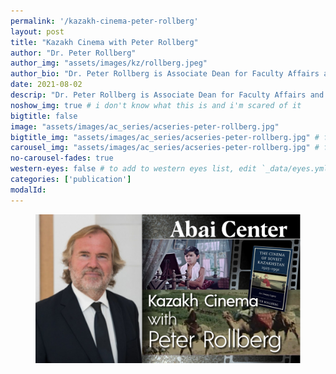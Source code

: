 ```yaml
---
permalink: '/kazakh-cinema-peter-rollberg'
layout: post
title: "Kazakh Cinema with Peter Rollberg"
author: "Dr. Peter Rollberg"
author_img: "assets/images/kz/rollberg.jpeg"
author_bio: "Dr. Peter Rollberg is Associate Dean for Faculty Affairs and Research Initiatives; Professor of Slavic Languages, Film Studies and International Affairs at George Washington University."
date: 2021-08-02
descrip: "Dr. Peter Rollberg is Associate Dean for Faculty Affairs and Research Initiatives; Professor of Slavic Languages, Film Studies and International Affairs at George Washington University." # for opengraph and carousel
noshow_img: true # i don't know what this is and i'm scared of it
bigtitle: false
image: "assets/images/ac_series/acseries-peter-rollberg.jpg"
bigtitle_img: "assets/images/ac_series/acseries-peter-rollberg.jpg" # for opengraph
carousel_img: "assets/images/ac_series/acseries-peter-rollberg.jpg" # for carousel
no-carousel-fades: true
western-eyes: false # to add to western eyes list, edit `_data/eyes.yml`
categories: ['publication']
modalId:
---
```


<div class="images-group">
  <div class="p-2">
  <a href="https://1drv.ms/v/s!AioCDw_gT_lThh-ccspmNuF_IMNk" target="_blank">
    <figure class="figure">
        <img src="assets/images/ac_series/acseries-peter-rollberg.jpg" class="figure-img img-fluid rounded" alt="Two belts kise and kalpak.">
        <figcaption class="figure-caption"></figcaption>
    </figure>
</a>
   </div>
</div>